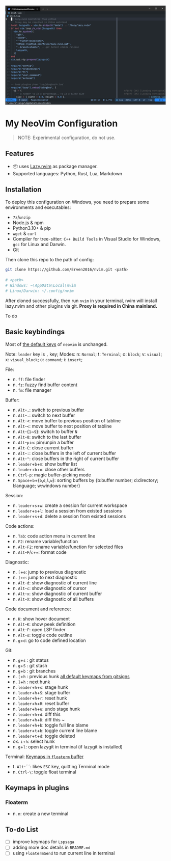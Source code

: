 ![Alt](./docs/screenshot.png)

# My NeoVim Configuration

> NOTE: Experimental configuration, do not use.

## Features

- 📦 uses [Lazy.nvim](https://github.com/folke/lazy.nvim) as package manager.
- Supported languages: Python, Rust, Lua, Markdown

## Installation

To deploy this configuration on Windows, you need to prepare some environments and executables:

- `7z`/`unzip`
- Node.js & npm
- Python3.10+ & pip
- `wget` & `curl`
- Compiler for tree-sitter: `C++ Build Tools` in Visual Studio for Windows, `gcc` for Linux and Darwin.
- Git

Then clone this repo to the path of config:

```bash
git clone https://github.com/Erven2016/nvim.git <path>

# <path>
# Windows: ~\AppData\Local\nvim
# Linux/Darwin: ~/.config/nvim
```

After cloned successfully, then run `nvim` in your terminal, nvim will install lazy.nvim and other plugins via git. **Proxy is required in China mainland.**

To do

## Basic keybindings

Most of [the default keys](https://neovim.io/doc/user/quickref.html) of `neovim` is unchanged.

Note: `leader` key is `,` key;
Modes: n: `Normal`; t: `Terminal`; o: `block`; v: `visual`; x: `visual_block`; c: `command`; i: `insert`;

File:

- n. `ff`: file finder
- n. `fz`: fuzzy find buffer content
- n. `fm`: file manager

Buffer:

- n. `Alt`-`,`: switch to previous buffer
- n. `Alt`-`.`: switch to next buffer
- n. `Alt`-`<`: move buffer to previous position of tabline
- n. `Alt`-`<`: move buffer to next position of tabline
- n. `Alt`-{`1`~`9`}: switch to buffer `N`
- n. `Alt`-`0`: switch to the last buffer
- n. `Alt`-`pin`: pin/unpin a buffer
- n. `Alt`-`C`: close current buffer
- n. `Alt`-`:`: close buffers in the left of current buffer
- n. `Alt`-`"`: close buffers in the right of current buffer
- n. `leader`+`b`+`m`: show buffer list
- n. `leader`+`b`+`o`: close other buffers
- n. `Ctrl`-`p`: magic buffer-picking mode
- n. `Space`+`b`+{`b`,`d`,`l`,`w`}: sorting buffers by {b:buffer number; d:directory; l:language; w:windows number}

Session:

- n. `leader`+`s`+`w`: create a session for current workspace
- n. `leader`+`s`+`l`: load a session from existed sessions
- n. `leader`+`s`+`d`: delete a session from existed sessions

Code actions:

- n. `Tab`: code action menu in current line
- n. `F2`: rename variable/function
- n. `Alt`-`F2`: rename variable/function for selected files
- n. `Alt`-`F`/`c`+`=`: format code

Diagnostic:

- n. `[`+`e`: jump to previous diagnostic
- n. `]`+`e`: jump to next diagnostic
- n. `Alt`-`d`: show diagnostic of current line
- n. `Alt`-`c`: show diagnostic of cursor
- n. `Alt`-`x`: show diagnostic of current buffer
- n. `Alt`-`X`: show diagnostic of all buffers

Code document and reference:

- n. `K`: show hover document
- n. `Alt`-`K`: show peek definition
- n. `Alt`-`F`: open LSP finder
- n. `Alt`-`o`: toggle code outline
- n. `g`+`d`: go to code defined location

Git:

- n. `g`+`s` : git status
- n. `g`+`S` : git stash
- n. `g`+`b` : git branches
- n. `[`+`h` : previous hunk [all default keymaps from gitsigns](https://github.com/lewis6991/gitsigns.nvim#keymaps)
- n. `]`+`h` : next hunk
- n. `leader`+`h`+`s`: stage hunk
- n. `leader`+`h`+`S`: stage buffer
- n. `leader`+`h`+`r`: reset hunk
- n. `leader`+`h`+`R`: reset buffer
- n. `leader`+`h`+`u`: undo stage hunk
- n. `leader`+`h`+`d`: diff this
- n. `leader`+`h`+`D`: diff this ~
- n. `leader`+`h`+`b`: toggle full line blame
- n. `leader`+`t`+`b`: toggle current line blame
- n. `leader`+`t`+`d`: toggle deleted
- ox. `i`+`h`: select hunk
- n. `g`+`l`: open lazygit in terminal (if lazygit is installed)

Terminal:
[Keymaps in `floaterm` buffer](#Floaterm)

- t. `Alt`-```: likes `ESC` key, quitting Terminal mode
- n. `Ctrl`-`\`: toggle float terminal

## Keymaps in plugins

### Floaterm

- n. `n`: create a new terminal

## To-do List

- [ ] improve keymaps for `Lspsaga`
- [ ] adding more doc details in `README.md`
- [ ] using `FloatermSend` to run current line in terminal
